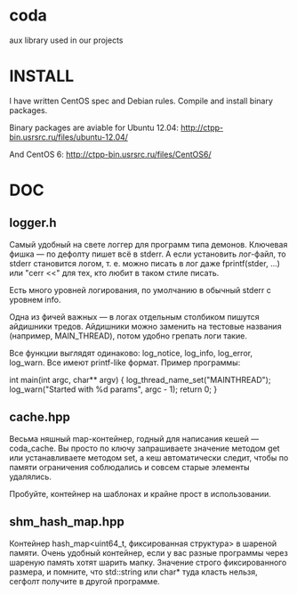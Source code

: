 coda
====

aux library used in our projects

INSTALL
=======

I have written CentOS spec and Debian rules. Compile and install binary packages.

Binary packages are aviable for Ubuntu 12.04:
http://ctpp-bin.usrsrc.ru/files/ubuntu-12.04/

And CentOS 6:
http://ctpp-bin.usrsrc.ru/files/CentOS6/

DOC
===

logger.h
--------

Самый удобный на свете логгер для программ типа демонов. Ключевая фишка — по дефолту пишет всё в stderr. А если установить лог-файл, то stderr становится логом, т. е. можно писать в лог даже fprintf(stder, ...) или "cerr <<" для тех, кто любит в таком стиле писать.

Есть много уровней логирования, по умолчанию в обычный stderr с уровнем info.

Одна из фичей важных — в логах отдельным столбиком пишутся айдишники тредов. Айдишники можно заменить на тестовые названия (например, MAIN_THREAD), потом удобно грепать логи такие.

Все функции выглядят одинаково: log_notice, log_info, log_error, log_warn. Все имеют printf-like формат. Пример программы:

int main(int argc, char** argv)
{
	log_thread_name_set("MAINTHREAD");
	log_warn("Started with %d params", argc - 1);
	return 0;
}

cache.hpp
---------

Весьма няшный map-контейнер, годный для написания кешей — coda_cache. Вы просто по ключу запрашиваете значение методом get или устанавливаете методом set, а кеш автоматически следит, чтобы по памяти ограничения соблюдались и совсем старые элементы удалялись.

Пробуйте, контейнер на шаблонах и крайне прост в использовании.

shm_hash_map.hpp
----------------

Контейнер hash_map<uint64_t, фиксированная структура> в шареной памяти. Очень удобный контейнер, если у вас разные программы через шареную память хотят шарить мапку. Значение строго фиксированного размера, и помните, что std::string или char* туда класть нельзя, сегфолт получите в другой программе.

